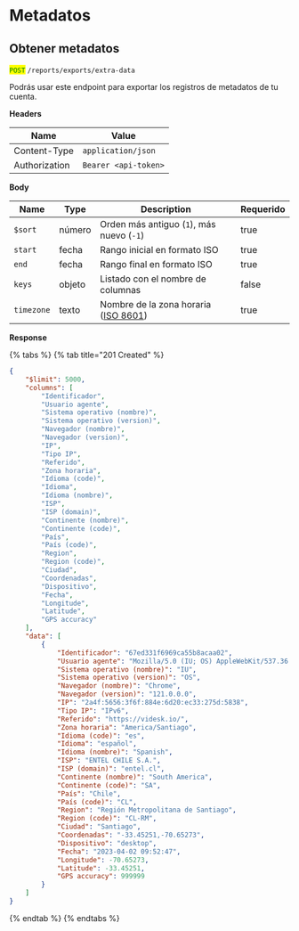 # Metadatos

## Obtener metadatos

<mark style="color:green;">`POST`</mark> `/reports/exports/extra-data`

Podrás usar este endpoint para exportar los registros de metadatos de tu cuenta.

**Headers**

| Name          | Value                |
| ------------- | -------------------- |
| Content-Type  | `application/json`   |
| Authorization | `Bearer <api-token>` |

**Body**

<table><thead><tr><th>Name</th><th>Type</th><th>Description</th><th data-type="checkbox">Requerido</th></tr></thead><tbody><tr><td><code>$sort</code></td><td>número</td><td>Orden más antiguo (<code>1</code>), más nuevo (<code>-1</code>)</td><td>true</td></tr><tr><td><code>start</code></td><td>fecha</td><td>Rango inicial en formato ISO</td><td>true</td></tr><tr><td><code>end</code></td><td>fecha</td><td>Rango final en formato ISO</td><td>true</td></tr><tr><td><code>keys</code> </td><td>objeto</td><td>Listado con el nombre de columnas</td><td>false</td></tr><tr><td><code>timezone</code></td><td>texto</td><td>Nombre de la zona horaria (<a href="https://en.wikipedia.org/wiki/ISO_8601">ISO 8601</a>)</td><td>true</td></tr></tbody></table>

**Response**

{% tabs %}
{% tab title="201 Created" %}
```json
{
    "$limit": 5000,
    "columns": [
        "Identificador",
        "Usuario agente",
        "Sistema operativo (nombre)",
        "Sistema operativo (version)",
        "Navegador (nombre)",
        "Navegador (version)",
        "IP",
        "Tipo IP",
        "Referido",
        "Zona horaria",
        "Idioma (code)",
        "Idioma",
        "Idioma (nombre)",
        "ISP",
        "ISP (domain)",
        "Continente (nombre)",
        "Continente (code)",
        "País",
        "País (code)",
        "Region",
        "Region (code)",
        "Ciudad",
        "Coordenadas",
        "Dispositivo",
        "Fecha",
        "Longitude",
        "Latitude",
        "GPS accuracy"
    ],
    "data": [
        {
            "Identificador": "67ed331f6969ca55b8acaa02",
            "Usuario agente": "Mozilla/5.0 (IU; OS) AppleWebKit/537.36 (KHTML, like Gecko) Chrome/133.0.0.0 Safari/537.36",
            "Sistema operativo (nombre)": "IU",
            "Sistema operativo (version)": "OS",
            "Navegador (nombre)": "Chrome",
            "Navegador (version)": "121.0.0.0",
            "IP": "2a4f:5656:3f6f:884e:6d20:ec33:275d:5838",
            "Tipo IP": "IPv6",
            "Referido": "https://videsk.io/",
            "Zona horaria": "America/Santiago",
            "Idioma (code)": "es",
            "Idioma": "español",
            "Idioma (nombre)": "Spanish",
            "ISP": "ENTEL CHILE S.A.",
            "ISP (domain)": "entel.cl",
            "Continente (nombre)": "South America",
            "Continente (code)": "SA",
            "País": "Chile",
            "País (code)": "CL",
            "Region": "Región Metropolitana de Santiago",
            "Region (code)": "CL-RM",
            "Ciudad": "Santiago",
            "Coordenadas": "-33.45251,-70.65273",
            "Dispositivo": "desktop",
            "Fecha": "2023-04-02 09:52:47",
            "Longitude": -70.65273,
            "Latitude": -33.45251,
            "GPS accuracy": 999999
        }
    ]
}
```
{% endtab %}
{% endtabs %}
